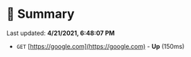 # 📖 Summary
Last updated: **4/21/2021, 6:48:07 PM**

- `GET` [https://google.com](https://google.com) - **Up** (150ms)
